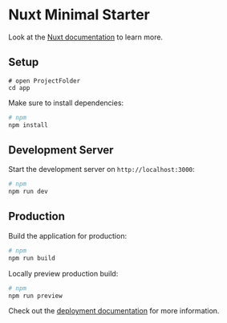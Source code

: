 # Nuxt Minimal Starter

Look at the [Nuxt documentation](https://nuxt.com/docs/getting-started/introduction) to learn more.

## Setup
```
# open ProjectFolder
cd app
````

Make sure to install dependencies:

```bash
# npm
npm install

```

## Development Server

Start the development server on `http://localhost:3000`:

```bash
# npm
npm run dev

```

## Production

Build the application for production:

```bash
# npm
npm run build

```

Locally preview production build:

```bash
# npm
npm run preview

```

Check out the [deployment documentation](https://nuxt.com/docs/getting-started/deployment) for more information.
